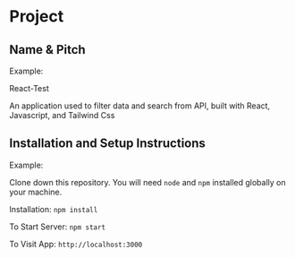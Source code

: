 # Project

## Name & Pitch

Example:

React-Test

An application used to filter data and search from API, built with React, Javascript, and Tailwind Css

## Installation and Setup Instructions

Example:

Clone down this repository. You will need `node` and `npm` installed globally on your machine.

Installation:
`npm install`

To Start Server:
`npm start`

To Visit App:
`http://localhost:3000`
